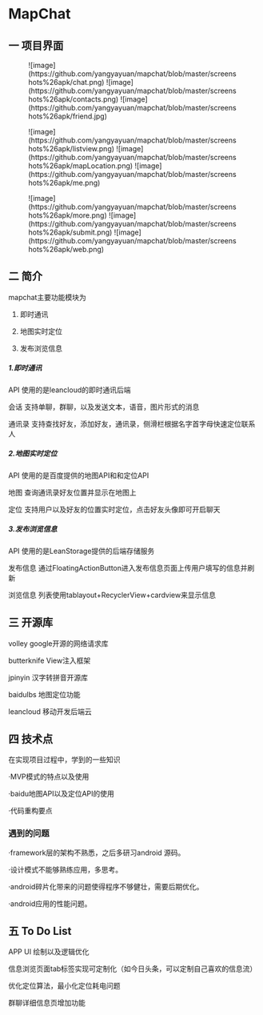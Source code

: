 # MapChat

## 一 项目界面  

<figure class="third">
![image](https://github.com/yangyayuan/mapchat/blob/master/screenshots%26apk/chat.png)
![image](https://github.com/yangyayuan/mapchat/blob/master/screenshots%26apk/contacts.png)
![image](https://github.com/yangyayuan/mapchat/blob/master/screenshots%26apk/friend.jpg)
</figure>
<figure class="third">
![image](https://github.com/yangyayuan/mapchat/blob/master/screenshots%26apk/listview.png)
![image](https://github.com/yangyayuan/mapchat/blob/master/screenshots%26apk/mapLocation.png)
![image](https://github.com/yangyayuan/mapchat/blob/master/screenshots%26apk/me.png)
</figure>
<figure class="third">
![image](https://github.com/yangyayuan/mapchat/blob/master/screenshots%26apk/more.png)
![image](https://github.com/yangyayuan/mapchat/blob/master/screenshots%26apk/submit.png)
![image](https://github.com/yangyayuan/mapchat/blob/master/screenshots%26apk/web.png)
</figure>

## 二 简介  

mapchat主要功能模块为

1. 即时通讯  

2. 地图实时定位  

3. 发布浏览信息  


##### 1.即时通讯

API 使用的是leancloud的即时通讯后端  

会话 支持单聊，群聊，以及发送文本，语音，图片形式的消息  

通讯录 支持查找好友，添加好友，通讯录，侧滑栏根据名字首字母快速定位联系人  

##### 2.地图实时定位

API 使用的是百度提供的地图API和和定位API  

地图  查询通讯录好友位置并显示在地图上  

定位  支持用户以及好友的位置实时定位，点击好友头像即可开启聊天  


##### 3.发布浏览信息

API 使用的是LeanStorage提供的后端存储服务  

发布信息 通过FloatingActionButton进入发布信息页面上传用户填写的信息并刷新  

浏览信息 列表使用tablayout+RecyclerView+cardview来显示信息  


## 三 开源库

volley       google开源的网络请求库  

butterknife  View注入框架  

jpinyin      汉字转拼音开源库  

baidulbs     地图定位功能  

leancloud    移动开发后端云  


## 四 技术点  

在实现项目过程中，学到的一些知识  

·MVP模式的特点以及使用  

·baidu地图API以及定位API的使用  

·代码重构要点  

###  遇到的问题  

·framework层的架构不熟悉，之后多研习android 源码。  

·设计模式不能够熟练应用，多思考。  

·android碎片化带来的问题使得程序不够健壮，需要后期优化。  

·android应用的性能问题。  

## 五 To Do List  

APP UI 绘制以及逻辑优化  

信息浏览页面tab标签实现可定制化（如今日头条，可以定制自己喜欢的信息流）  

优化定位算法，最小化定位耗电问题  

群聊详细信息页增加功能

